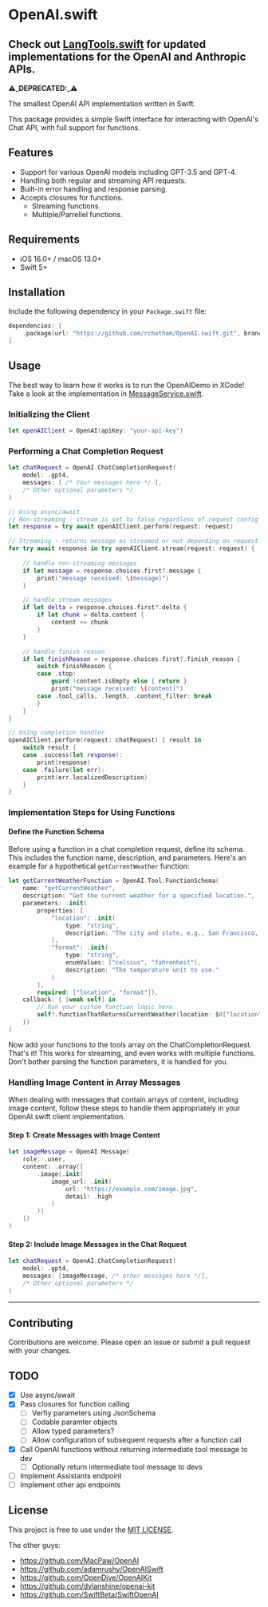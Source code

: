 # OpenAI.swift

## Check out [LangTools.swift](https://github.com/rchatham/LangTools.swift) for updated implementations for the OpenAI and Anthropic APIs. 

⚠️_**DEPRECATED:**_⚠️

The smallest OpenAI API implementation written in Swift. 

This package provides a simple Swift interface for interacting with OpenAI's Chat API, with full support for functions.


## Features

- Support for various OpenAI models including GPT-3.5 and GPT-4.
- Handling both regular and streaming API requests.
- Built-in error handling and response parsing.
- Accepts closures for functions.
    - Streaming functions.
    - Multiple/Parrellel functions.

## Requirements

- iOS 16.0+ / macOS 13.0+
- Swift 5+

## Installation

Include the following dependency in your `Package.swift` file:

```swift
dependencies: [
    .package(url: "https://github.com/rchatham/OpenAI.swift.git", branch: "main")
]
```

## Usage

The best way to learn how it works is to run the OpenAIDemo in XCode! Take a look at the implementation in [MessageService.swift](https://github.com/rchatham/OpenAI.swift/blob/main/OpenAIDemo/Message/MessageService.swift).

### Initializing the Client

```swift
let openAIClient = OpenAI(apiKey: "your-api-key")
```

### Performing a Chat Completion Request

```swift
let chatRequest = OpenAI.ChatCompletionRequest(
    model: .gpt4,
    messages: [ /* Your messages here */ ],
    /* Other optional parameters */
)

// Using async/await
// Non-streaming - stream is set to false regardless of request config
let response = try await openAIClient.perform(request: request)

// Streaming - returns message as streamed or not depending on request config
for try await response in try openAIClient.stream(request: request) {
    
    // handle non-streaming messages
    if let message = response.choices.first?.message {
        print("message received: \(message)")
    }

    // handle stream messages
    if let delta = response.choices.first?.delta {
        if let chunk = delta.content {
            content += chunk
        }
    }

    // handle finish reason
    if let finishReason = response.choices.first?.finish_reason {
        switch finishReason {
        case .stop:
            guard !content.isEmpty else { return }
            print("message received: \(content)")
        case .tool_calls, .length, .content_filter: break
        }
    }
}

// Using completion handler
openAIClient.perform(request: chatRequest) { result in
    switch result {
    case .success(let response):
        print(response)
    case .failure(let err):
        print(err.localizedDescription)
    }
}
```

### Implementation Steps for Using Functions

#### Define the Function Schema

Before using a function in a chat completion request, define its schema. This includes the function name, description, and parameters. Here's an example for a hypothetical `getCurrentWeather` function:

```swift
let getCurrentWeatherFunction = OpenAI.Tool.FunctionSchema(
    name: "getCurrentWeather",
    description: "Get the current weather for a specified location.",
    parameters: .init(
        properties: [
            "location": .init(
                type: "string",
                description: "The city and state, e.g., San Francisco, CA"
            ),
            "format": .init(
                type: "string",
                enumValues: ["celsius", "fahrenheit"],
                description: "The temperature unit to use."
            )
        ],
        required: ["location", "format"]),
    callback: { [weak self] in
        // Run your custom function logic here.
        self?.functionThatReturnsCurrentWeather(location: $0["location"] as! String, format: $0["format"] as! String)
    })
)
```

Now add your functions to the tools array on the ChatCompletionRequest. That's it! This works for streaming, and even works with multiple functions. Don't bother parsing the function parameters, it is handled for you.

### Handling Image Content in Array Messages
When dealing with messages that contain arrays of content, including image content, follow these steps to handle them appropriately in your OpenAI.swift client implementation.

#### Step 1: Create Messages with Image Content
```swift
let imageMessage = OpenAI.Message(
    role: .user, 
    content: .array([
        .image(.init(
            image_url: .init(
                url: "https://example.com/image.jpg",
                detail: .high
            )
        ))
    ])
)
```

#### Step 2: Include Image Messages in the Chat Request
```swift
let chatRequest = OpenAI.ChatCompletionRequest(
    model: .gpt4,
    messages: [imageMessage, /* other messages here */],
    /* Other optional parameters */
)
```

---

## Contributing

Contributions are welcome. Please open an issue or submit a pull request with your changes.

## TODO

- [x] Use async/await
- [x] Pass closures for function calling
    - [ ] Verfiy parameters using JsonSchema
    - [ ] Codable paramter objects
    - [ ] Allow typed parameters?
    - [ ] Allow configuration of subsequent requests after a function call
- [x] Call OpenAI functions without returning intermediate tool message to dev
    - [ ] Optionally return intermediate tool message to devs
- [ ] Implement Assistants endpoint
- [ ] Implement other api endpoints

## License

This project is free to use under the [MIT LICENSE](LICENSE).

The other guys:
- https://github.com/MacPaw/OpenAI
- https://github.com/adamrushy/OpenAISwift
- https://github.com/OpenDive/OpenAIKit
- https://github.com/dylanshine/openai-kit
- https://github.com/SwiftBeta/SwiftOpenAI

